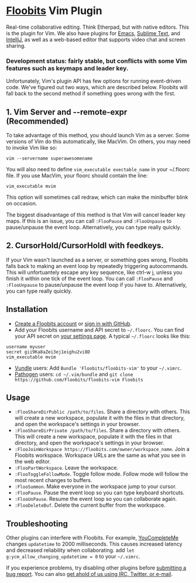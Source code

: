 # [Floobits](https://floobits.com/) Vim Plugin

Real-time collaborative editing. Think Etherpad, but with native editors. This is the plugin for Vim. We also have plugins for [Emacs](https://github.com/Floobits/floobits-emacs), [Sublime Text](https://github.com/Floobits/floobits-sublime), and [IntelliJ](https://github.com/Floobits/floobits-intellij), as well as a web-based editor that supports video chat and screen sharing.

### Development status: fairly stable, but conflicts with some Vim features such as keymaps and leader key.

Unfortunately, Vim's plugin API has few options for running event-driven code. We've figured out two ways, which are described below. Floobits will fall back to the second method if something goes wrong with the first.


## 1. Vim Server and --remote-expr (Recommended)

To take advantage of this method, you should launch Vim as a server.  Some versions of Vim do this automatically, like MacVim.  On others, you may need to invoke Vim like so:

`vim --servername superawesomename`

You will also need to define `vim_executable exectable_name` in your ~/.floorc file. If you use MacVim, your floorc should contain the line:

`vim_executable mvim`

This option will sometimes call redraw, which can make the minibuffer blink on occasion.

The biggest disadvantage of this method is that Vim will cancel leader key maps. If this is an issue, you can call  `:FlooPause` and `:FlooUnpause` to pause/unpause the event loop. Alternatively, you can type really quickly.


## 2. CursorHold/CursorHoldI with feedkeys.

If your Vim wasn't launched as a server, or something goes wrong, Floobits falls back to making an event loop by repeatedly triggering autocommands.
This will unfortuantely escape any key sequence, like ctrl-w j, unless you finish it within one tick of the event loop.  You can call  `:FlooPause` and `:FlooUnpause` to pause/unpause the event loop if you have to. Alternatively, you can type really quickly.


## Installation

* [Create a Floobits account](https://floobits.com/signup) or [sign in with GitHub](https://floobits.com/login/github?next=/dash).
* Add your Floobits username and API secret to `~/.floorc`. You can find your API secret on [your settings page](https://floobits.com/dash/settings). A typical `~/.floorc` looks like this:

```
username myuser
secret gii9Ka8aZei3ej1eighu2vi8D
vim_executable mvim
```

* [Vundle](https://github.com/gmarik/vundle) users: Add `Bundle 'Floobits/floobits-vim'` to your `~/.vimrc`.
* [Pathogen](https://github.com/tpope/vim-pathogen) users: `cd ~/.vim/bundle` and `git clone https://github.com/Floobits/floobits-vim Floobits`


## Usage

* `:FlooShareDirPublic /path/to/files`. Share a directory with others. This will create a new workspace, populate it with the files in that directory, and open the workspace's settings in your browser.
* `:FlooShareDirPrivate /path/to/files`. Share a directory with others. This will create a new workspace, populate it with the files in that directory, and open the workspace's settings in your browser.
* `:FlooJoinWorkspace https://floobits.com/owner/workspace_name`. Join a Floobits workspace. Workspace URLs are the same as what you see in the web editor.
* `:FlooPartWorkspace`. Leave the workspace.
* `:FlooToggleFollowMode`. Toggle follow mode. Follow mode will follow the most recent changes to buffers.
* `:FlooSummon`. Make everyone in the workspace jump to your cursor.
* `:FlooPause`. Pause the event loop so you can type keyboard shortcuts.
* `:FlooUnPause`. Resume the event loop so you can collaborate again.
* `:FlooDeleteBuf`. Delete the current buffer from the workspace.


## Troubleshooting

Other plugins can interfere with Floobits. For example, [YouCompleteMe](https://github.com/Valloric/YouCompleteMe) changes `updatetime` to 2000 milliseconds. This causes increased latency and decreased reliability when collaborating. add `let g:ycm_allow_changing_updatetime = 0` to your `~/.vimrc`.

If you experience problems, try disabling other plugins before [submitting a bug report](https://github.com/Floobits/floobits-vim/issues). You can also [get ahold of us using IRC, Twitter, or e-mail](https://floobits.com/help#support).
